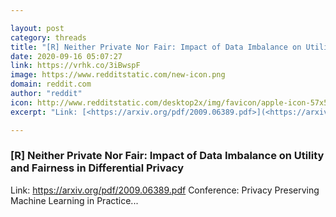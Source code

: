```yaml
---

layout: post
category: threads
title: "[R] Neither Private Nor Fair: Impact of Data Imbalance on Utility and Fairness in Differential Privacy"
date: 2020-09-16 05:07:27
link: https://vrhk.co/3iBwspF
image: https://www.redditstatic.com/new-icon.png
domain: reddit.com
author: "reddit"
icon: http://www.redditstatic.com/desktop2x/img/favicon/apple-icon-57x57.png
excerpt: "Link: [<https://arxiv.org/pdf/2009.06389.pdf>](<https://arxiv.org/pdf/2009.06389.pdf>) Conference: Privacy Preserving Machine Learning in Practice..."

---
```


### [R] Neither Private Nor Fair: Impact of Data Imbalance on Utility and Fairness in Differential Privacy

Link: [<https://arxiv.org/pdf/2009.06389.pdf>](<https://arxiv.org/pdf/2009.06389.pdf>) Conference: Privacy Preserving Machine Learning in Practice...
